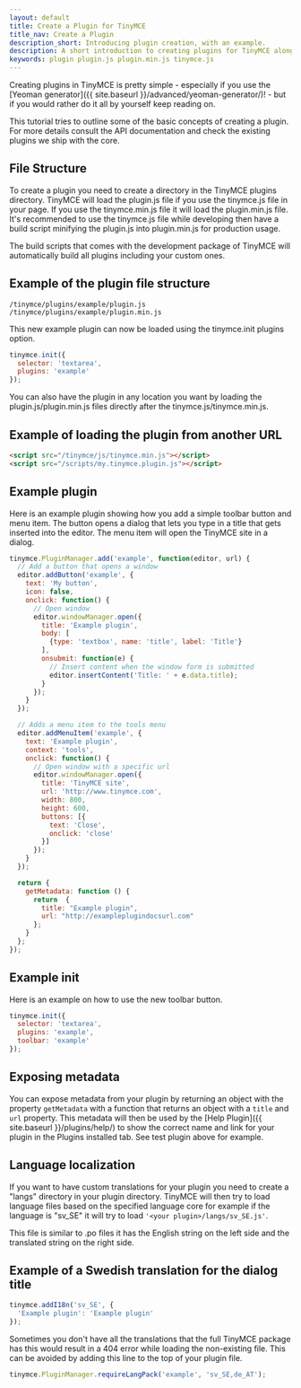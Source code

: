 ```yaml
---
layout: default
title: Create a Plugin for TinyMCE
title_nav: Create a Plugin
description_short: Introducing plugin creation, with an example.
description: A short introduction to creating plugins for TinyMCE along with an example plugin.
keywords: plugin plugin.js plugin.min.js tinymce.js
---
```


Creating plugins in TinyMCE is pretty simple - especially if you use the [Yeoman generator]({{ site.baseurl }}/advanced/yeoman-generator/)! - but if you would rather do it all by yourself keep reading on. 

This tutorial tries to outline some of the basic concepts of creating a plugin. For more details consult the API documentation and check the existing plugins we ship with the core.

## File Structure

To create a plugin you need to create a directory in the TinyMCE plugins directory. TinyMCE will load the plugin.js file if you use the tinymce.js file in your page. If you use the tinymce.min.js file it will load the plugin.min.js file. It's recommended to use the tinymce.js file while developing then have a build script minifying the plugin.js into plugin.min.js for production usage.

The build scripts that comes with the development package of TinyMCE will automatically build all plugins including your custom ones.

## Example of the plugin file structure

```
/tinymce/plugins/example/plugin.js
/tinymce/plugins/example/plugin.min.js
```

This new example plugin can now be loaded using the tinymce.init plugins option.

```js
tinymce.init({
  selector: 'textarea',
  plugins: 'example'
});
```

You can also have the plugin in any location you want by loading the plugin.js/plugin.min.js files directly after the tinymce.js/tinymce.min.js.

## Example of loading the plugin from another URL

```html
<script src="/tinymce/js/tinymce.min.js"></script>
<script src="/scripts/my.tinymce.plugin.js"></script>
```

## Example plugin

Here is an example plugin showing how you add a simple toolbar button and menu item. The button opens a dialog that lets you type in a title that gets inserted into the editor. The menu item will open the TinyMCE site in a dialog.

```js
tinymce.PluginManager.add('example', function(editor, url) {
  // Add a button that opens a window
  editor.addButton('example', {
    text: 'My button',
    icon: false,
    onclick: function() {
      // Open window
      editor.windowManager.open({
        title: 'Example plugin',
        body: [
          {type: 'textbox', name: 'title', label: 'Title'}
        ],
        onsubmit: function(e) {
          // Insert content when the window form is submitted
          editor.insertContent('Title: ' + e.data.title);
        }
      });
    }
  });

  // Adds a menu item to the tools menu
  editor.addMenuItem('example', {
    text: 'Example plugin',
    context: 'tools',
    onclick: function() {
      // Open window with a specific url
      editor.windowManager.open({
        title: 'TinyMCE site',
        url: 'http://www.tinymce.com',
        width: 800,
        height: 600,
        buttons: [{
          text: 'Close',
          onclick: 'close'
        }]
      });
    }
  });

  return {
    getMetadata: function () {
      return  {
        title: "Example plugin",
        url: "http://exampleplugindocsurl.com"
      };
    }
  };
});
```

## Example init

Here is an example on how to use the new toolbar button.

```js
tinymce.init({
  selector: 'textarea',
  plugins: 'example',
  toolbar: 'example'
});
```

## Exposing metadata

You can expose metadata from your plugin by returning an object with the property `getMetadata` with a function that returns an object with a `title` and `url` property. This metadata will then be used by the [Help Plugin]({{ site.baseurl }}/plugins/help/) to show the correct name and link for your plugin in the Plugins installed tab. See test plugin above for example.

## Language localization

If you want to have custom translations for your plugin you need to create a "langs" directory in your plugin directory. TinyMCE will then try to load language files based on the specified language core for example if the language is "sv_SE" it will try to load ```'<your plugin>/langs/sv_SE.js'```.

This file is similar to .po files it has the English string on the left side and the translated string on the right side.

## Example of a Swedish translation for the dialog title

```js
tinymce.addI18n('sv_SE', {
  'Example plugin': 'Example plugin'
});
```

Sometimes you don't have all the translations that the full TinyMCE package has this would result in a 404 error while loading the non-existing file. This can be avoided by adding this line to the top of your plugin file.

```js
tinymce.PluginManager.requireLangPack('example', 'sv_SE,de_AT');
```
